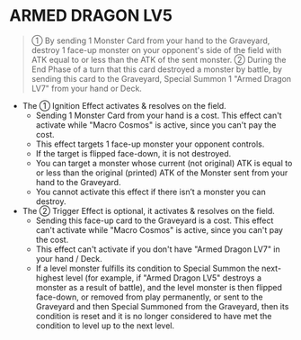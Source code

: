 # ARMED DRAGON LV5

> ① By sending 1 Monster Card from your hand to the Graveyard, destroy 1 face-up monster on your opponent's side of the field with ATK equal to or less than the ATK of the sent monster. ② During the End Phase of a turn that this card destroyed a monster by battle, by sending this card to the Graveyard, Special Summon 1 "Armed Dragon LV7" from your hand or Deck.

*   The ① Ignition Effect activates & resolves on the field.
    *   Sending 1 Monster Card from your hand is a cost. This effect can't activate while "Macro Cosmos" is active, since you can't pay the cost.
    *   This effect targets 1 face-up monster your opponent controls.
    *   If the target is flipped face-down, it is not destroyed.
    *   You can target a monster whose current (not original) ATK is equal to or less than the original (printed) ATK of the Monster sent from your hand to the Graveyard.
    *   You cannot activate this effect if there isn’t a monster you can destroy.
*   The ② Trigger Effect is optional, it activates & resolves on the field.
    *   Sending this face-up card to the Graveyard is a cost. This effect can't activate while "Macro Cosmos" is active, since you can't pay the cost.
    *   This effect can't activate if you don't have "Armed Dragon LV7" in your hand / Deck.
    *   If a level monster fulfills its condition to Special Summon the next-highest level (for example, if "Armed Dragon LV5" destroys a monster as a result of battle), and the level monster is then flipped face-down, or removed from play permanently, or sent to the Graveyard and then Special Summoned from the Graveyard, then its condition is reset and it is no longer considered to have met the condition to level up to the next level.
